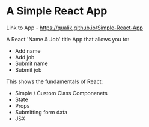 # A Simple React App

Link to App - https://qualik.github.io/Simple-React-App

A React 'Name & Job' title App that allows you to:

- Add name
- Add job
- Submit name
- Submit job

This shows the fundamentals of React:

- Simple / Custom Class Componenets
- State
- Props
- Submitting form data
- JSX
